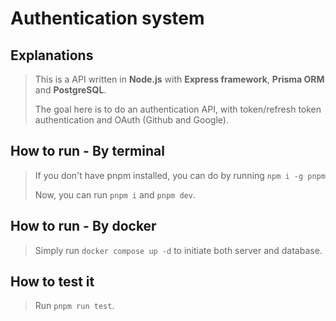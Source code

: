 # Authentication system

## Explanations

> This is a API written in **Node.js** with **Express framework**, **Prisma ORM** and **PostgreSQL**.
>
> The goal here is to do an authentication API, with token/refresh token authentication and OAuth (Github and Google).

## How to run - By terminal
> If you don't have pnpm installed, you can do by running `npm i -g pnpm`
>
> Now, you can run `pnpm i` and `pnpm dev`.

## How to run - By docker
> Simply run `docker compose up -d` to initiate both server and database.

## How to test it
> Run `pnpm run test`.
